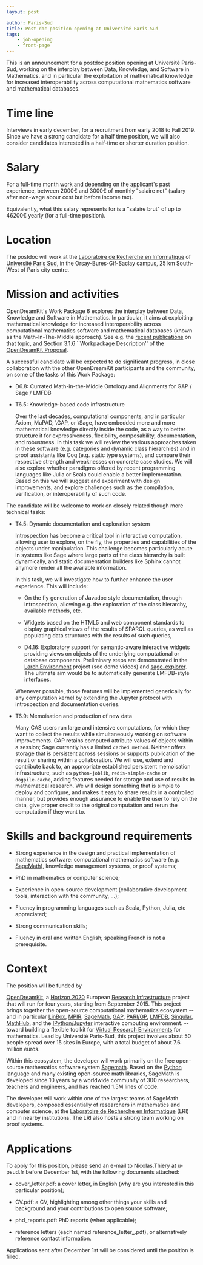 ```yaml
---
layout: post

author: Paris-Sud
title: Post doc position opening at Université Paris-Sud
tags:
    - job-opening
    - front-page
---
```


This is an announcement for a postdoc position opening at Université
Paris-Sud, working on the interplay between Data, Knowledge, and
Software in Mathematics, and in particular the exploitation of
mathematical knowledge for increased interoperability across
computational mathematics software and mathematical databases.

# Time line

Interviews in early december, for a recruitment from early 2018 to
Fall 2019. Since we have a strong candidate for a half time position,
we will also consider candidates interested in a half-time or shorter
duration position.

# Salary

For a full-time month work and depending on the applicant's past experience,
between 2000€ and 3000€ of monthly "salaire net" (salary after non-wage
abour cost but before income tax).

Equivalently, what this salary represents for is a "salaire brut"
of up to 46200€ yearly (for a full-time position).

# Location

The postdoc will work at the
[Laboratoire de Recherche en Informatique](http://www.lri.fr) of
[Université Paris Sud](http://www.u-psud.fr), in the
Orsay-Bures-Gif-Saclay campus, 25 km South-West of Paris city centre.

# Mission and activities

OpenDreamKit's Work Package 6 explores the interplay between Data,
Knowledge and Software in Mathematics. In particular, it aims at
exploiting mathematical knowledge for increased interoperability
across computational mathematics software and mathematical databases
(known as the Math-In-The-Middle approach). See e.g. the [recent
publications](http://127.0.0.1:4000/2017/10/15/WP6-Usecase/) on that
topic, and Section 3.1.6 ``Workpackage Description'' of the
[OpenDreamKit
Proposal](https://github.com/OpenDreamKit/OpenDreamKit/raw/master/Proposal/proposal-www.pdf).

A successful candidate will be expected to do significant progress, in
close collaboration with the other OpenDreamKit participants and the
community, on some of the tasks of this Work Package:

- D6.8: Currated Math-in-the-Middle Ontology and Alignments for GAP /
  Sage / LMFDB

- T6.5: Knowledge-based code infrastructure

  Over the last decades, computational components, and in particular
  Axiom, MuPAD, \GAP, or \Sage, have embedded more and more
  mathematical knowledge directly inside the code, as a way to better
  structure it for expressiveness, flexibility, composability,
  documentation, and robustness. In this task we will review the
  various approaches taken in these software (e.g. categories and
  dynamic class hierarchies) and in proof assistants like Coq
  (e.g. static type systems), and compare their respective strength
  and weaknesses on concrete case studies. We will also explore
  whether paradigms offered by recent programming languages like Julia
  or Scala could enable a better implementation. Based on this we will
  suggest and experiment with design improvements, and explore
  challenges such as the compilation, verification, or
  interoperability of such code.

The candidate will be welcome to work on closely related though more
technical tasks:

- T4.5: Dynamic documentation and exploration system

  Introspection has become a critical tool in interactive computation,
  allowing user to explore, on the fly, the properties and
  capabilities of the objects under manipulation. This challenge
  becomes particularly acute in systems like Sage where large parts of
  the class hierarchy is built dynamically, and static documentation
  builders like Sphinx cannot anymore render all the available
  information.

  In this task, we will investigate how to further enhance the user
  experience. This will include:

  - On the fly generation of Javadoc style documentation, through
    introspection, allowing e.g. the exploration of the class
    hierarchy, available methods, etc.

  - Widgets based on the HTML5 and web component standards to display
    graphical views of the results of SPARQL queries, as well as populating data
    structures with the results of such queries,

  - D4.16: Exploratory support for semantic-aware interactive widgets
    providing views on objects of the underlying computational or
    database components. Preliminary steps are demonstrated in the
    [Larch Environment](http://www.larchenvironment.com/) project (see
    demo videos) and
    [sage-explorer](https://github.com/jbandlow/sage-explorer). The
    ultimate aim would be to automatically generate LMFDB-style
    interfaces.

  Whenever possible, those features will be implemented generically
  for any computation kernel by extending the Jupyter protocol with
  introspection and documentation queries.

- T6.9: Memoisation and production of new data

  Many CAS users run large and intensive computations, for which they
  want to collect the results while simultaneously working on software
  improvements. GAP retains computed attribute values of objects
  within a session; Sage currently has a limited `cached_method`.
  Neither offers storage that is persistent across sessions or
  supports publication of the result or sharing within a
  collaboration. We will use, extend and contribute back to, an
  appropriate established persistent memoisation infrastructure, such
  as `python-joblib`, `redis-simple-cache` or `dogpile.cache`, adding
  features needed for storage and use of results in mathematical
  research. We will design something that is simple to deploy and
  configure, and makes it easy to share results in a controlled
  manner, but provides enough assurance to enable the user to rely on
  the data, give proper credit to the original computation and rerun
  the computation if they want to.


# Skills and background requirements

- Strong experience in the design and practical implementation of
  mathematics software: computational mathematics software (e.g.
  [SageMath](http://sagemath.org)), knowledge management systems, or
  proof systems;

- PhD in mathematics or computer science;

- Experience in open-source development (collaborative development
  tools, interaction with the community, ...);

- Fluency in programming languages such as Scala, Python, Julia, etc
  appreciated;

- Strong communication skills;

- Fluency in oral and written English; speaking French is not a
  prerequisite.

# Context

The position will be funded by

[OpenDreamKit](http://opendreamkit.org), a
[Horizon 2020](https://ec.europa.eu/programmes/horizon2020/)
European [Research Infrastructure](https://ec.europa.eu/programmes/horizon2020/en/h2020-section/european-research-infrastructures-including-e-infrastructures)
project that will run for four years, starting from September
2015. This project brings together the open-source computational
mathematics ecosystem -- and in particular
[LinBox](http://linalg.org/),
[MPIR](http://mpir.org),
[SageMath](http://sagemath.org/),
[GAP](http://www.gap-system.org/),
[PARI/GP](http://pari.math.u-bordeaux.fr/),
[LMFDB](http://lmfdb.org/),
[Singular](http://www.singular.uni-kl.de/),
[MathHub](https://mathhub.info/),
and the
[IPython/Jupyter](http://jupyter.org/) interactive computing
environment.
-- toward building a
flexible toolkit for
[Virtual Research Environments](http://www.2020-horizon.com/e-Infrastructures-for-virtual-research-environments-%28VRE%29-i1490.html)
for mathematics. Lead by Université Paris-Sud, this project involves
about 50 people spread over 15 sites in Europe, with a total budget of
about 7.6 million euros.

Within this ecosystem, the developer will work primarily on the free
open-source mathematics software system
[Sagemath](http://sagemath.org). Based on the
[Python](http://www.python.org) language and many existing open-source
math libraries, SageMath is developed since 10 years by a worldwide
community of 300 researchers, teachers and engineers, and has reached
1.5M lines of code.

The developer will work within one of the largest teams of SageMath
developers, composed essentially of researchers in mathematics and
computer science, at the [Laboratoire de Recherche en
Informatique](http://www.lri.fr/) (LRI) and in nearby institutions.
The LRI also hosts a strong team working on proof systems.

# Applications

To apply for this position, please send an e-mail to Nicolas.Thiery at
u-psud.fr before December 1st, with the following documents attached:

- cover_letter.pdf: a cover letter, in English (why are you interested in this particular position);

- CV.pdf: a CV, highlighting among other things your skills and
  background and your contributions to open source software;

- phd_reports.pdf: PhD reports (when applicable);

- reference letters (each named reference_letter_<contactname>.pdf),
  or alternatively reference contact information.

Applications sent after December 1st will be considered until the
position is filled.
